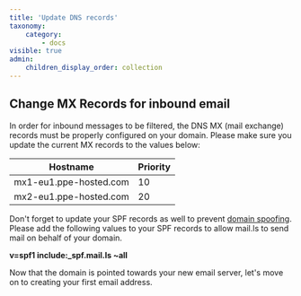 ```yaml
---
title: 'Update DNS records'
taxonomy:
    category:
        - docs
visible: true
admin:
    children_display_order: collection
---
```


## Change MX Records for inbound email

In order for inbound messages to be filtered, the DNS MX (mail exchange) records must be properly configured on your domain. Please make sure you update the current MX records to the values below:


| Hostname | Priority |
| ------ | ----------- |
| mx1-eu1.ppe-hosted.com   | 10 |
| mx2-eu1.ppe-hosted.com  | 20 |               	

Don't forget to update your SPF records as well to prevent [domain spoofing](http://help.mail.ls/ehlomail-admin-articles/spoofing-protection-best-practices). Please add the following values to your SPF records to allow mail.ls to send mail on behalf of your domain. 

**v=spf1 include:_spf.mail.ls ~all**

Now that the domain is pointed towards your new email server, let's move on to creating your first email address.

			